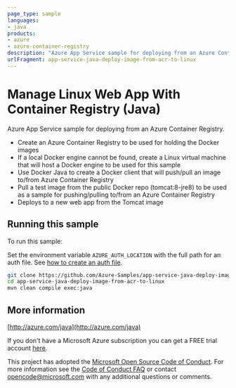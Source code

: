 ```yaml
---
page_type: sample
languages:
- java
products:
- azure
- azure-container-registry
description: "Azure App Service sample for deploying from an Azure Container Registry."
urlFragment: app-service-java-deploy-image-from-acr-to-linux
---
```


# Manage Linux Web App With Container Registry (Java)

Azure App Service sample for deploying from an Azure Container Registry.

- Create an Azure Container Registry to be used for holding the Docker images
- If a local Docker engine cannot be found, create a Linux virtual machine that will host a Docker engine
   to be used for this sample
- Use Docker Java to create a Docker client that will push/pull an image to/from Azure Container Registry
- Pull a test image from the public Docker repo (tomcat:8-jre8) to be used as a sample for pushing/pulling
   to/from an Azure Container Registry
- Deploys to a new web app from the Tomcat image
 

## Running this sample

To run this sample:

Set the environment variable `AZURE_AUTH_LOCATION` with the full path for an auth file. See [how to create an auth file](https://github.com/Azure/azure-libraries-for-java/blob/master/AUTH.md).

```bash
git clone https://github.com/Azure-Samples/app-service-java-deploy-image-from-acr-to-linux.git
cd app-service-java-deploy-image-from-acr-to-linux
mvn clean compile exec:java
```

## More information

[http://azure.com/java](http://azure.com/java)

If you don't have a Microsoft Azure subscription you can get a FREE trial account [here](http://go.microsoft.com/fwlink/?LinkId=330212).

This project has adopted the [Microsoft Open Source Code of Conduct](https://opensource.microsoft.com/codeofconduct/). For more information see the [Code of Conduct FAQ](https://opensource.microsoft.com/codeofconduct/faq/) or contact [opencode@microsoft.com](mailto:opencode@microsoft.com) with any additional questions or comments.
